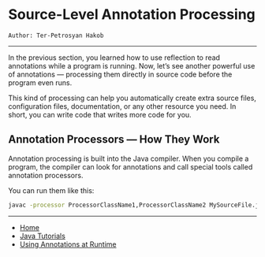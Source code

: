 # Source-Level Annotation Processing

```
Author: Ter-Petrosyan Hakob
```

---

In the previous section, you learned how to use reflection to read annotations while a program is running.
Now, let’s see another powerful use of annotations — processing them directly in source code before the program even runs.

This kind of processing can help you automatically create extra source files, configuration files, documentation, or any other resource you need. In short, you can write code that writes more code for you.

## Annotation Processors — How They Work

Annotation processing is built into the Java compiler.
When you compile a program, the compiler can look for annotations and call special tools called annotation processors.

You can run them like this:

```bash
javac -processor ProcessorClassName1,ProcessorClassName2 MySourceFile.java
```

---

- [Home](./../../README.md)
- [Java Tutorials](./../tutorials.md)
- [Using Annotations at Runtime](./4_Using_Annotations_at_Runtime.md)